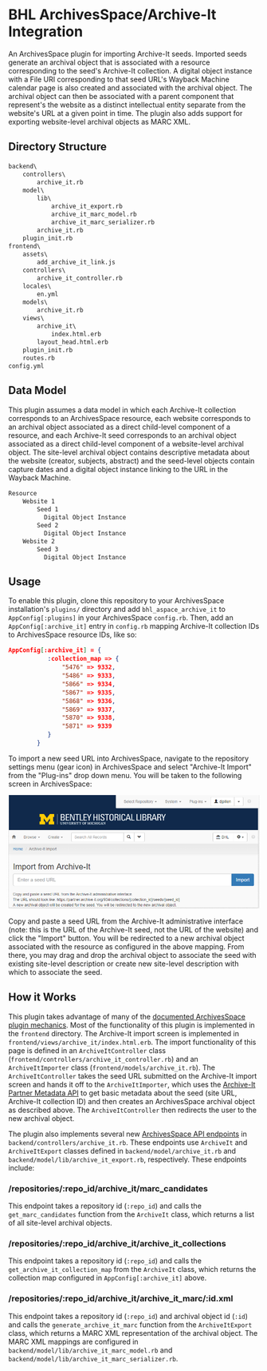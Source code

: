 # BHL ArchivesSpace/Archive-It Integration
An ArchivesSpace plugin for importing Archive-It seeds. Imported seeds generate an archival object that is associated with a resource corresponding to the seed's Archive-It collection. A digital object instance with a File URI corresponding to that seed URL's Wayback Machine calendar page is also created and associated with the archival object. The archival object can then be associated with a parent component that represent's the website as a distinct intellectual entity separate from the website's URL at a given point in time. The plugin also adds support for exporting website-level archival objects as MARC XML. 

## Directory Structure
    backend\
        controllers\
            archive_it.rb
        model\
            lib\
                archive_it_export.rb
                archive_it_marc_model.rb
                archive_it_marc_serializer.rb
            archive_it.rb
        plugin_init.rb
    frontend\
        assets\
            add_archive_it_link.js
        controllers\
            archive_it_controller.rb
        locales\
            en.yml
        models\
            archive_it.rb
        views\
            archive_it\
                index.html.erb
            layout_head.html.erb
        plugin_init.rb
        routes.rb
    config.yml

## Data Model
This plugin assumes a data model in which each Archive-It collection corresponds to an ArchivesSpace resource, each website corresponds to an archival object associated as a direct child-level component of a resource, and each Archive-It seed corresponds to an archival object associated as a direct child-level component of a website-level archival object. The site-level archival object contains descriptive metadata about the website (creator, subjects, abstract) and the seed-level objects contain capture dates and a digital object instance linking to the URL in the Wayback Machine.

    Resource
        Website 1
            Seed 1
              Digital Object Instance
            Seed 2
              Digital Object Instance
        Website 2
            Seed 3
              Digital Object Instance

## Usage
To enable this plugin, clone this repository to your ArchivesSpace installation's `plugins/` directory and add `bhl_aspace_archive_it` to `AppConfig[:plugins]` in your ArchivesSpace `config.rb`. Then, add an `AppConfig[:archive_it]` entry in `config.rb` mapping Archive-It collection IDs to ArchivesSpace resource IDs, like so:

```json
AppConfig[:archive_it] = {
           :collection_map => {
               "5476" => 9332,
               "5486" => 9333,
               "5866" => 9334,
               "5867" => 9335,
               "5868" => 9336,
               "5869" => 9337,
               "5870" => 9338,
               "5871" => 9339
           }
        }
```
To import a new seed URL into ArchivesSpace, navigate to the repository settings menu (gear icon) in ArchivesSpace and select "Archive-It Import" from the "Plug-ins" drop down menu. You will be taken to the following screen in ArchivesSpace:

![screenshot](docs\screenshot.PNG "The Archive-It Import Screen")

Copy and paste a seed URL from the Archive-It administrative interface (note: this is the URL of the Archive-It seed, not the URL of the website) and click the "Import" button. You will be redirected to a new archival object associated with the resource as configured in the above mapping. From there, you may drag and drop the archival object to associate the seed with existing site-level description or create new site-level description with which to associate the seed.

## How it Works
This plugin takes advantage of many of the [documented ArchivesSpace plugin mechanics](http://archivesspace.github.io/archivesspace/user/archivesspace-plug-ins/). Most of the functionality of this plugin is implemented in the `frontend` directory. The Archive-It import screen is implemented in `frontend/views/archive_it/index.html.erb`. The import functionality of this page is defined in an `ArchiveItController` class (`frontend/controllers/archive_it_controller.rb`) and an `ArchiveItImporter` class (`frontend/models/archive_it.rb`). The `ArchiveItController` takes the seed URL submitted on the Archive-It import screen and hands it off to the `ArchiveItImporter`, which uses the [Archive-It Partner Metadata API](https://support.archive-it.org/hc/en-us/articles/360032747311-Access-your-account-with-the-Archive-It-Partner-API) to get basic metadata about the seed (site URL, Archive-It collection ID) and then creates an ArchivesSpace archival object as described above. The `ArchiveItController` then redirects the user to the new archival object.

The plugin also implements several new [ArchivesSpace API endpoints](http://archivesspace.github.io/archivesspace/user/working-with-the-archivesspace-api/) in `backend/controllers/archive_it.rb`. These endpoints use `ArchiveIt` and `ArchiveItExport` classes defined in `backend/model/archive_it.rb` and `backend/model/lib/archive_it_export.rb`, respectively. These endpoints include:

### /repositories/:repo_id/archive_it/marc_candidates
This endpoint takes a repository id (`:repo_id`) and calls the `get_marc_candidates` function from the `ArchiveIt` class, which returns a list of all site-level archival objects.

### /repositories/:repo_id/archive_it/archive_it_collections
This endpoint takes a repository id (`:repo_id`) and calls the `get_archive_it_collection_map` from the `ArchiveIt` class, which returns the collection map configured in `AppConfig[:archive_it]` above.

### /repositories/:repo_id/archive_it/archive_it_marc/:id.xml
This endpoint takes a repository id (`:repo_id`) and archival object id (`:id`) and calls the `generate_archive_it_marc` function from the `ArchiveItExport` class, which returns a MARC XML representation of the archival object. The MARC XML mappings are configured in `backend/model/lib/archive_it_marc_model.rb` and `backend/model/lib/archive_it_marc_serializer.rb`.